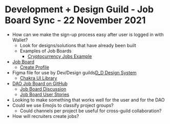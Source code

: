# Development + Design Guild - Job Board Sync - 22 November 2021

- How can we make the sign-up process easy after user is logged in with Wallet?
  - Look for designs/solutions that have already been built
  - Examples of Job Boards
    - [Cryptocurrency Jobs Example](https://cryptocurrencyjobs.co/)
- [Job Board](https://dao-job-board-murex.vercel.app/)
  - [Create Profile](https://dao-job-board-murex.vercel.app/create-profile)
- Figma file for use by Dev/Design
  guilds[D_D Design System](https://www.figma.com/file/UUywVUQOHnVhtjAkWnFWWA/D_D-design-system)
  - [Chakra UI Library](https://chakra-ui.com/docs/theming/theme)
- [DAO Job Board on GitHub](https://github.com/developer-DAO/dao-job-board/)
  - [Job Board Discussion](https://github.com/Developer-DAO/DAO-job-board/issues/35)
  - [Job Board User Stories](https://carlomigueldy.notion.site/Developer-DAO-Job-Board-10257a02e02643ada8e11ad99c8248a6)
- Looking to make something that works well for the user and for the DAO
- Could we use Emojis to classify project groups?
  - Could channels per project be useful for cross-guild collaboration?
- How will recruiters create jobs?

